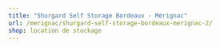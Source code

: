 ```yaml
---
title: "Shurgard Self Storage Bordeaux - Mérignac"
url: /merignac/shurgard-self-storage-bordeaux-merignac-2/
shop: location de stockage
---
```

